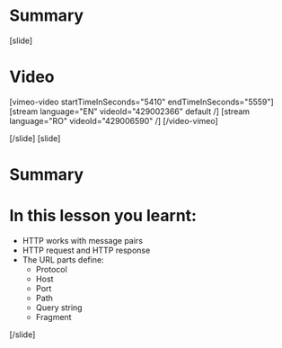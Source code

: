 # Summary
[slide]
# Video

[vimeo-video startTimeInSeconds="5410" endTimeInSeconds="5559"]
[stream language="EN" videoId="429002366" default /]
[stream language="RO" videoId="429006590"  /]
[/video-vimeo]

[/slide]
[slide]
# Summary


# In this lesson you learnt:

- HTTP works with message pairs
- HTTP request and HTTP response
- The URL parts define:
    - Protocol 
    - Host 
    - Port
    - Path
    - Query string
    - Fragment

[/slide]